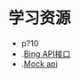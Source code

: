 # 学习资源

- p?10
- .[Bing API接口](https://blog.csdn.net/xuaho0907/article/details/74393010)
- .[Mock api](https://jsonplaceholder.typicode.com/)
